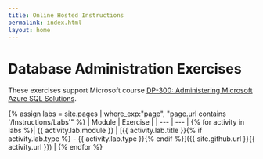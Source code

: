 ```yaml
---
title: Online Hosted Instructions
permalink: index.html
layout: home
---
```


# Database Administration Exercises

These exercises support Microsoft course [DP-300: Administering Microsoft Azure SQL Solutions](https://docs.microsoft.com/training/courses/dp-300t00).

{% assign labs = site.pages | where_exp:"page", "page.url contains '/Instructions/Labs'" %}
| Module | Exercise |
| --- | --- | 
{% for activity in labs  %}| {{ activity.lab.module }} | [{{ activity.lab.title }}{% if activity.lab.type %} - {{ activity.lab.type }}{% endif %}]({{ site.github.url }}{{ activity.url }}) |
{% endfor %}

